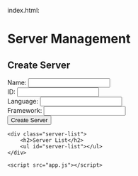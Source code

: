 index.html:

<!DOCTYPE html>
<html lang="en">
<head>
    <meta charset="UTF-8">
    <meta name="viewport" content="width=device-width, initial-scale=1.0">
    <title>Server Management</title>
    <link rel="stylesheet" href="styles.css">
</head>
<body>
    <h1>Server Management</h1>
    <div class="form-container">
        <h2>Create Server</h2>
        <form id="create-form">
            <label for="name">Name:</label>
            <input type="text" id="name" required><br>
            <label for="id">ID:</label>
            <input type="text" id="id" required><br>
            <label for="language">Language:</label>
            <input type="text" id="language" required><br>
            <label for="framework">Framework:</label>
            <input type="text" id="framework" required><br>
            <button type="submit">Create Server</button>
        </form>
    </div>

    <div class="server-list">
        <h2>Server List</h2>
        <ul id="server-list"></ul>
    </div>

    <script src="app.js"></script>
</body>
</html>



